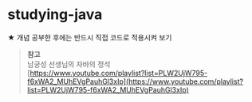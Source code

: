 # studying-java

★ 개념 공부한 후에는 반드시 직접 코드로 적용시켜 보기 


> **참고** <br/>
남궁성 선생님의 자바의 정석 <br/>
[https://www.youtube.com/playlist?list=PLW2UjW795-f6xWA2_MUhEVgPauhGl3xIp](https://www.youtube.com/playlist?list=PLW2UjW795-f6xWA2_MUhEVgPauhGl3xIp)
>

